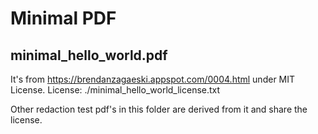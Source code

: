 # Minimal PDF

## minimal_hello_world.pdf
It's from https://brendanzagaeski.appspot.com/0004.html under MIT License.
License: ./minimal_hello_world_license.txt

Other redaction test pdf's in this folder are derived from it and share the license.